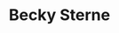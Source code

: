 ---
title: Becky Sterne
affiliation:
- class: Spring 2014
  role: Visitor
twitter:
github:
website:
place:
---